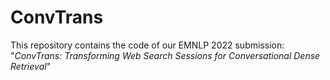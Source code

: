 # ConvTrans
This repository contains the code of our EMNLP 2022 submission: "_ConvTrans: Transforming Web Search Sessions for Conversational Dense Retrieval_"
